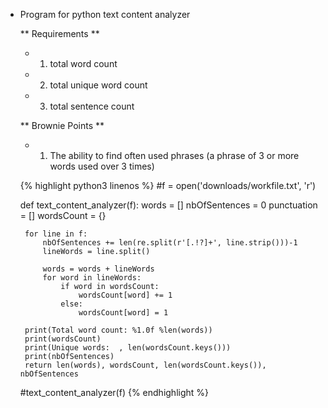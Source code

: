  * Program for python text content analyzer
    
    ** Requirements **<br>
    - 1. total word count<br>
    - 2. total unique word count<br>
    - 3. total sentence count
    
     ** Brownie Points ** <br>
    - 1. The ability to find often used phrases (a phrase of 3 or more words used over 3 times)
    
    {% highlight python3 linenos %}
    #f = open('downloads/workfile.txt', 'r')
    
    def text_content_analyzer(f):
        words = []
        nbOfSentences = 0
        punctuation = []
        wordsCount = {}
    
        for line in f:
            nbOfSentences += len(re.split(r'[.!?]+', line.strip()))-1
            lineWords = line.split()
    
            words = words + lineWords
            for word in lineWords:
                if word in wordsCount:
                    wordsCount[word] += 1
                else:
                    wordsCount[word] = 1
       
        print(Total word count: %1.0f %len(words))
        print(wordsCount)
        print(Unique words:  , len(wordsCount.keys()))
        print(nbOfSentences)
        return len(words), wordsCount, len(wordsCount.keys()), nbOfSentences
    
    #text_content_analyzer(f)
{% endhighlight %}
